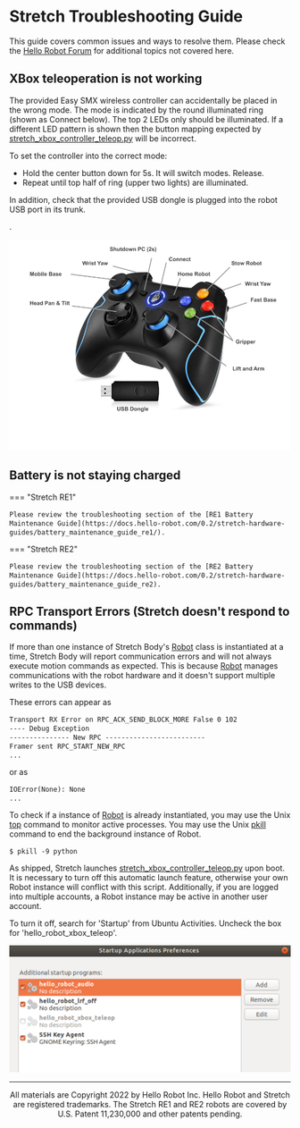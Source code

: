 # Stretch Troubleshooting Guide

This guide covers common issues and ways to resolve them. Please check the [Hello Robot Forum](https://forum.hello-robot.com) for additional topics not covered here.

## XBox teleoperation is not working 

The provided Easy SMX wireless controller can accidentally be placed in the wrong mode. The mode is indicated by the round illuminated ring (shown as Connect below). The top 2 LEDs only should be illuminated. If a different LED pattern is shown then the button mapping expected by [stretch_xbox_controller_teleop.py](https://github.com/hello-robot/stretch_body/blob/master/tools/bin/stretch_xbox_controller_teleop.py) will be incorrect.

To set the controller into the correct mode:

- Hold the center button down for 5s. It will switch modes. Release.
- Repeat until top half of ring (upper two lights) are illuminated.

In addition, check that the provided USB dongle is plugged into the robot USB port in its trunk.

. 

![](./images/xbox.png)

## Battery is not staying charged

=== "Stretch RE1"

    Please review the troubleshooting section of the [RE1 Battery Maintenance Guide](https://docs.hello-robot.com/0.2/stretch-hardware-guides/battery_maintenance_guide_re1/).

=== "Stretch RE2"

    Please review the troubleshooting section of the [RE2 Battery Maintenance Guide](https://docs.hello-robot.com/0.2/stretch-hardware-guides/battery_maintenance_guide_re2).

## RPC Transport Errors (Stretch doesn't respond to commands)

If more than one instance of Stretch Body's [Robot](https://github.com/hello-robot/stretch_body/blob/master/body/stretch_body/robot.py) class is instantiated at a time, Stretch Body will report communication errors and will not always execute motion commands as expected. This is because [Robot](https://github.com/hello-robot/stretch_body/blob/master/body/stretch_body/robot.py)  manages communications with the robot hardware and it doesn't support multiple writes to the USB devices.

These errors can appear as

```
Transport RX Error on RPC_ACK_SEND_BLOCK_MORE False 0 102
---- Debug Exception
--------------- New RPC -------------------------
Framer sent RPC_START_NEW_RPC
...
```

or as

```
IOError(None): None
...
```

To check if a instance of [Robot](https://github.com/hello-robot/stretch_body/blob/master/body/stretch_body/robot.py) is already instantiated, you may use the Unix [top](https://www.unixtutorial.org/commands/top) command to monitor active processes. You may use the Unix [pkill](https://linuxize.com/post/pkill-command-in-linux/) command to end the background instance of Robot.

```console
$ pkill -9 python
```

As shipped, Stretch launches [stretch_xbox_controller_teleop.py](https://github.com/hello-robot/stretch_body/blob/master/tools/bin/stretch_xbox_controller_teleop.py) upon boot. It is necessary to turn off this automatic launch feature, otherwise your own Robot instance will conflict with this script. Additionally, if you are logged into multiple accounts, a Robot instance may be active in another user account.

To turn it off, search for 'Startup' from Ubuntu Activities. Uncheck the box for 'hello_robot_xbox_teleop'.

![](./images/xbox_off_rs.png)

------
<div align="center"> All materials are Copyright 2022 by Hello Robot Inc. Hello Robot and Stretch are registered trademarks. The Stretch RE1 and RE2 robots are covered by U.S. Patent 11,230,000 and other patents pending.</div>

